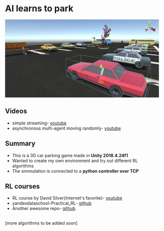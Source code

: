 # AI learns to park


![img](/img/img.png)


## Videos 
- simple streaming- <a href="https://www.youtube.com/watch?v=WlMw43sX5mI">youtube</a>
- asynchronous multi-agent moving randomly- <a href="https://youtu.be/pVMb0hQ7V7g">youtube</a>


## Summary
- This is a 3D car parking game made in <b>Unity 2018.4.24f1</b> 
- Wanted to create my own environment and try out different RL algorithms
- The simmulation is connected to a <b>python controller over TCP</b>


## RL courses
- RL course by David Silver(Internet's favorite)- <a href="https://youtube.com/playlist?list=PLqYmG7hTraZDM-OYHWgPebj2MfCFzFObQ">youtube</a>
- yandexdataschool-Practical_RL- <a href="https://github.com/yandexdataschool/Practical_RL">github</a>
- Another awesome repo- <a href="https://github.com/higgsfield/RL-Adventure">github</a>


<br>[more algorithms to be added soon]
